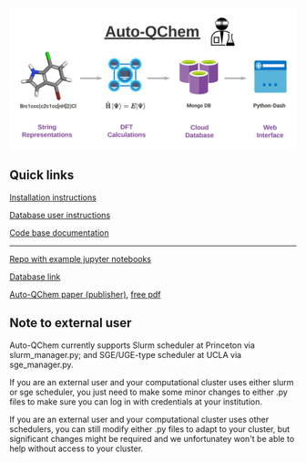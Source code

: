 
<img src="https://github.com/beef-broccoli/misc-files/blob/9332ec68f7f798a3c2819dad9a0d2280769985ee/autoqchem.png" alt="logo" width="600" align="center"/>

## Quick links

[Installation instructions](https://github.com/doyle-lab-ucla/auto-qchem/blob/master/INSTALL.md)

[Database user instructions](https://github.com/doyle-lab-ucla/auto-qchem/blob/master/DB.md)

[Code base documentation](https://doyle-lab-ucla.github.io/auto-qchem)

---
[Repo with example jupyter notebooks](https://github.com/doyle-lab-ucla/auto-qchem-notebook-examples)

[Database link](https://autoqchem.org)

[Auto-QChem paper (publisher)](https://pubs.rsc.org/en/content/articlelanding/2022/re/d2re00030j#!divCitation), [free pdf](https://drive.google.com/file/d/1M8Ydqlk5Kbc_8WoR5dAm_JIbf2IBJTlU/view?usp=share_link)

## Note to external user
Auto-QChem currently supports Slurm scheduler at Princeton via slurm_manager.py; and SGE/UGE-type scheduler at UCLA via sge_manager.py. 

If you are an external user and your computational cluster uses either slurm or sge scheduler, you just need to make some minor changes to either .py files to make sure you can log in with credentials at your institution.

If you are an external user and your computational cluster uses other schedulers, you can still modify either .py files to adapt to your cluster, but significant changes might be required and we unfortunatey won't be able to help without access to your cluster.